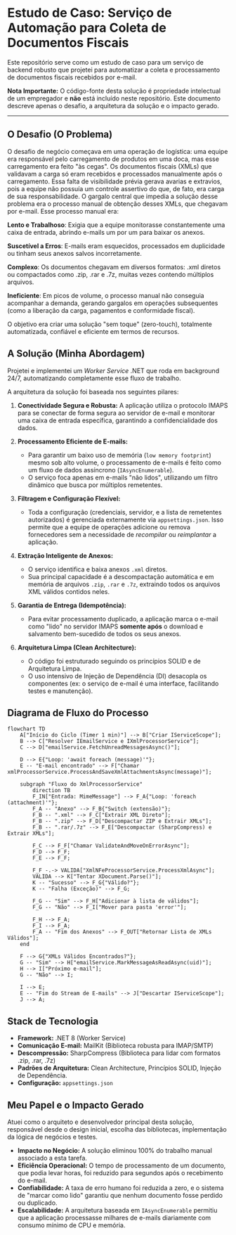 # Estudo de Caso: Serviço de Automação para Coleta de Documentos Fiscais

Este repositório serve como um estudo de caso para um serviço de backend robusto que projetei para automatizar a coleta e processamento de documentos fiscais recebidos por e-mail.

**Nota Importante:** O código-fonte desta solução é propriedade intelectual de um empregador e **não** está incluído neste repositório. Este documento descreve apenas o desafio, a arquitetura da solução e o impacto gerado.

---

## O Desafio (O Problema)

O desafio de negócio começava em uma operação de logística: uma equipe era responsável pelo carregamento de produtos em uma doca, mas esse carregamento era feito "às cegas". Os documentos fiscais (XMLs) que validavam a carga só eram recebidos e processados manualmente após o carregamento. Essa falta de visibilidade prévia gerava avarias e extravios, pois a equipe não possuía um controle assertivo do que, de fato, era carga de sua responsabilidade. O gargalo central que impedia a solução desse problema era o processo manual de obtenção desses XMLs, que chegavam por e-mail. Esse processo manual era:

**Lento e Trabalhoso**: Exigia que a equipe monitorasse constantemente uma caixa de entrada, abrindo e-mails um por um para baixar os anexos.

**Suscetível a Erros**: E-mails eram esquecidos, processados em duplicidade ou tinham seus anexos salvos incorretamente.

**Complexo**: Os documentos chegavam em diversos formatos: .xml diretos ou compactados como .zip, .rar e .7z, muitas vezes contendo múltiplos arquivos.

**Ineficiente**: Em picos de volume, o processo manual não conseguia acompanhar a demanda, gerando gargalos em operações subsequentes (como a liberação da carga, pagamentos e conformidade fiscal).

O objetivo era criar uma solução "sem toque" (zero-touch), totalmente automatizada, confiável e eficiente em termos de recursos.

## A Solução (Minha Abordagem)

Projetei e implementei um *Worker Service* .NET que roda em background 24/7, automatizando completamente esse fluxo de trabalho.

A arquitetura da solução foi baseada nos seguintes pilares:

1.  **Conectividade Segura e Robusta:** A aplicação utiliza o protocolo IMAPS para se conectar de forma segura ao servidor de e-mail e monitorar uma caixa de entrada específica, garantindo a confidencialidade dos dados.

2.  **Processamento Eficiente de E-mails:**
    * Para garantir um baixo uso de memória (`low memory footprint`) mesmo sob alto volume, o processamento de e-mails é feito como um fluxo de dados assíncrono (`IAsyncEnumerable`).
    * O serviço foca apenas em e-mails "não lidos", utilizando um filtro dinâmico que busca por múltiplos remetentes.

3.  **Filtragem e Configuração Flexível:**
    * Toda a configuração (credenciais, servidor, e a lista de remetentes autorizados) é gerenciada externamente via `appsettings.json`. Isso permite que a equipe de operações adicione ou remova fornecedores sem a necessidade de *recompilar* ou *reimplantar* a aplicação.

4.  **Extração Inteligente de Anexos:**
    * O serviço identifica e baixa anexos `.xml` diretos.
    * Sua principal capacidade é a descompactação automática e em memória de arquivos `.zip`, `.rar` e `.7z`, extraindo todos os arquivos XML válidos contidos neles.

5.  **Garantia de Entrega (Idempotência):**
    * Para evitar processamento duplicado, a aplicação marca o e-mail como "lido" no servidor IMAPS **somente após** o download e salvamento bem-sucedido de todos os seus anexos.

6.  **Arquitetura Limpa (Clean Architecture):**
    * O código foi estruturado seguindo os princípios SOLID e de Arquitetura Limpa.
    * O uso intensivo de Injeção de Dependência (DI) desacopla os componentes (ex: o serviço de e-mail é uma interface, facilitando testes e manutenção).
  
## Diagrama de Fluxo do Processo
```mermaid
flowchart TD
    A["Início do Ciclo (Timer 1 min)"] --> B["Criar IServiceScope"];
    B --> C["Resolver IEmailService e IXmlProcessorService"];
    C --> D["emailService.FetchUnreadMessagesAsync()"];

    D --> E{"Loop: 'await foreach (message)'"};
    E -- "E-mail encontrado" --> F["Chamar xmlProcessorService.ProcessAndSaveXmlAttachmentsAsync(message)"];

    subgraph "Fluxo do XmlProcessorService"
        direction TB
        F_IN["Entrada: MimeMessage"] --> F_A{"Loop: 'foreach (attachment)'"};
        F_A -- "Anexo" --> F_B{"Switch (extensão)"};
        F_B -- ".xml" --> F_C["Extrair XML Direto"];
        F_B -- ".zip" --> F_D["Descompactar ZIP e Extrair XMLs"];
        F_B -- ".rar/.7z" --> F_E["Descompactar (SharpCompress) e Extrair XMLs"];

        F_C --> F_F["Chamar ValidateAndMoveOnErrorAsync"];
        F_D --> F_F;
        F_E --> F_F;

        F_F -.-> VALIDA["XmlNFeProcessorService.ProcessXmlAsync"];
        VALIDA --> K["Tentar XDocument.Parse()"];
        K -- "Sucesso" --> F_G{"Válido?"};
        K -- "Falha (Exceção)" --> F_G;

        F_G -- "Sim" --> F_H["Adicionar à lista de válidos"];
        F_G -- "Não" --> F_I["Mover para pasta 'error'"];

        F_H --> F_A;
        F_I --> F_A;
        F_A -- "Fim dos Anexos" --> F_OUT["Retornar Lista de XMLs Válidos"];
    end

    F --> G{"XMLs Válidos Encontrados?"};
    G -- "Sim" --> H["emailService.MarkMessageAsReadAsync(uid)"];
    H --> I["Próximo e-mail"];
    G -- "Não" --> I;

    I --> E;
    E -- "Fim do Stream de E-mails" --> J["Descartar IServiceScope"];
    J --> A;
```
## Stack de Tecnologia

* **Framework:** .NET 8 (Worker Service)
* **Comunicação E-mail:** MailKit (Biblioteca robusta para IMAP/SMTP)
* **Descompressão:** SharpCompress (Biblioteca para lidar com formatos .zip, .rar, .7z)
* **Padrões de Arquitetura:** Clean Architecture, Princípios SOLID, Injeção de Dependência.
* **Configuração:** `appsettings.json`

## Meu Papel e o Impacto Gerado

Atuei como o arquiteto e desenvolvedor principal desta solução, responsável desde o design inicial, escolha das bibliotecas, implementação da lógica de negócios e testes.

* **Impacto no Negócio:** A solução eliminou 100% do trabalho manual associado a esta tarefa.
* **Eficiência Operacional:** O tempo de processamento de um documento, que podia levar horas, foi reduzido para segundos após o recebimento do e-mail.
* **Confiabilidade:** A taxa de erro humano foi reduzida a zero, e o sistema de "marcar como lido" garantiu que nenhum documento fosse perdido ou duplicado.
* **Escalabilidade:** A arquitetura baseada em `IAsyncEnumerable` permitiu que a aplicação processasse milhares de e-mails diariamente com consumo mínimo de CPU e memória.

